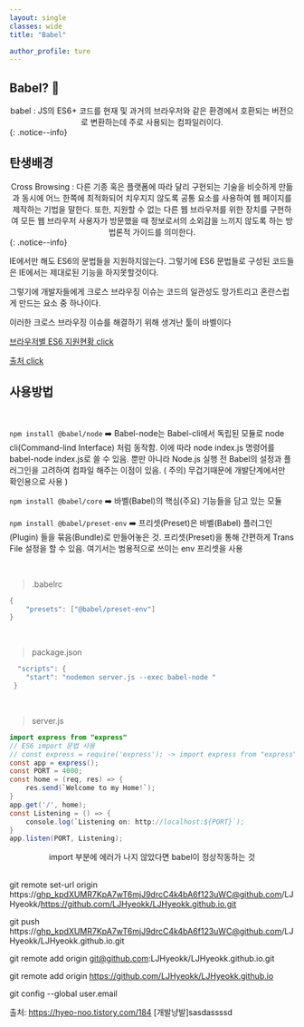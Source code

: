 ```yaml
---
layout: single
classes: wide
title: "Babel"

author_profile: ture
---
```


## Babel? 💯

<center>babel : JS의 ES6+ 코드를 현재 및 과거의 브라우저와 같은 환경에서 호환되는 버전으로 변환하는데 주로 사용되는 컴파일러이다.</center>
{: .notice--info}

## 탄생배경

<center>Cross Browsing : 다른 기종 혹은 플랫폼에 따라 달리 구현되는 기술을 비슷하게 만듦과 동시에 어느 한쪽에 최적화되어 치우지지 않도록 공통 요소를 사용하여 웹 페이지를 제작하는 기법을 말한다. 또한, 지원할 수 없는 다른 웹 브라우저를 위한 장치를 구현하여 모든 웹 브라우저 사용자가 방문했을 때 정보로서의 소외감을 느끼지 않도록 하는 방법론적 가이드를 의미한다.</center>
{: .notice--info}

IE에서만 해도 ES6의 문법들을 지원하지않는다. 그렇기에 ES6 문법들로 구성된 코드들은 IE에서는 제대로된 기능을 하지못할것이다.

그렇기에 개발자들에게 크로스 브라우징 이슈는 코드의 일관성도 망가트리고 혼란스럽게 만드는 요소 중 하나이다.

이러한 크로스 브라우징 이슈를 해결하기 위해 생겨난 툴이 바벨이다

<a href="https://kangax.github.io/compat-table/es6/" target="_blank">브라우저별 ES6 지원현황 click</a>

<a href=" https://mulder21c.github.io/2019/01/30/what-is-cross-browsing/" target="_blank">출처 click</a>

## 사용방법

<br>

`npm install @babel/node` ➡️ Babel-node는 Babel-cli에서 독립된 모듈로 node cli(Command-lind Interface) 처럼 동작함. 이에 따라 node index.js 명령어를 babel-node index.js로 쓸 수 있음. 뿐만 아니라 Node.js 실행 전 Babel의 설정과 플러그인을 고려하여 컴파일 해주는 이점이 있음. ( 주의) 무겁기때문에 개발단계에서만 확인용으로 사용 )

`npm install @babel/core` ➡️ 바벨(Babel)의 핵심(주요) 기능들을 담고 있는 모듈

`npm install @babel/preset-env` ➡️ 프리셋(Preset)은 바벨(Babel) 플러그인(Plugin) 들을 묶음(Bundle)로 만들어놓은 것. 프리셋(Preset)을 통해 간편하게 Trans File 설정을 할 수 있음. 여기서는 범용적으로 쓰이는 env 프리셋을 사용

<br>

> .babelrc

```java
{
    "presets": ["@babel/preset-env"]
}
```

<br>

> package.json

```java
  "scripts": {
    "start": "nodemon server.js --exec babel-node "
 }
```

<br>

> server.js

```java
import express from "express"
// ES6 import 문법 사용
// const express = require('express'); -> import express from "express"
const app = express();
const PORT = 4000;
const home = (req, res) => {
    res.send(`Welcome to my Home!`);
}
app.get('/', home);
const Listening = () => {
    console.log(`Listening on: http://localhost:${PORT}`);
}
app.listen(PORT, Listening);
```

<center>import 부분에 에러가 나지 않았다면 babel이 정상작동하는 것</center>

<br>

git remote set-url origin https://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@github.com/LJHyeokk/https://github.com/LJHyeokk/LJHyeokk.github.io.git

git push https://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@github.com/LJHyeokk/LJHyeokk.github.io.git

git remote add origin git@github.com:LJHyeokk/LJHyeokk.github.io.git

git remote add origin https://github.com/LJHyeokk/LJHyeokk.github.io

git config --global user.email

출처: https://hyeo-noo.tistory.com/184 [개발냥발]sasdassssd
